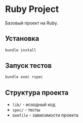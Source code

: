 # Ruby Project

Базовый проект на Ruby.

## Установка

```bash
bundle install
```

## Запуск тестов

```bash
bundle exec rspec
```

## Структура проекта

- `lib/` - исходный код
- `spec/` - тесты
- `Gemfile` - зависимости проекта 
